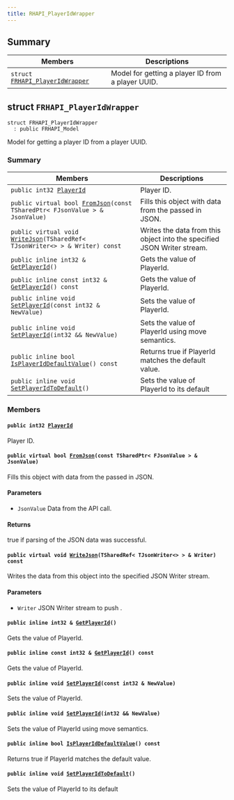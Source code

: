 ```yaml
---
title: RHAPI_PlayerIdWrapper
---
```


## Summary

 Members                        | Descriptions                                
--------------------------------|---------------------------------------------
`struct `[`FRHAPI_PlayerIdWrapper`](#structFRHAPI__PlayerIdWrapper) | Model for getting a player ID from a player UUID.

## struct `FRHAPI_PlayerIdWrapper` <a id="structFRHAPI__PlayerIdWrapper"></a>

```
struct FRHAPI_PlayerIdWrapper
  : public FRHAPI_Model
```

Model for getting a player ID from a player UUID.

### Summary

 Members                        | Descriptions                                
--------------------------------|---------------------------------------------
`public int32 `[`PlayerId`](#structFRHAPI__PlayerIdWrapper_1a9d3517523183b4512a3e4335470be60a) | Player ID.
`public virtual bool `[`FromJson`](#structFRHAPI__PlayerIdWrapper_1a3901b65228ad40fc0678e8e626e7efde)`(const TSharedPtr< FJsonValue > & JsonValue)` | Fills this object with data from the passed in JSON.
`public virtual void `[`WriteJson`](#structFRHAPI__PlayerIdWrapper_1a939a28f7bb8f9b1ae37db269485b2a27)`(TSharedRef< TJsonWriter<> > & Writer) const` | Writes the data from this object into the specified JSON Writer stream.
`public inline int32 & `[`GetPlayerId`](#structFRHAPI__PlayerIdWrapper_1a99f86ff83f073043067d2b3fc2440a5e)`()` | Gets the value of PlayerId.
`public inline const int32 & `[`GetPlayerId`](#structFRHAPI__PlayerIdWrapper_1a11765147de44d2b1e6f68dde16086a01)`() const` | Gets the value of PlayerId.
`public inline void `[`SetPlayerId`](#structFRHAPI__PlayerIdWrapper_1a0c32b1185c5d5cd36af803e3d7dd6257)`(const int32 & NewValue)` | Sets the value of PlayerId.
`public inline void `[`SetPlayerId`](#structFRHAPI__PlayerIdWrapper_1a1e45e9ab03e19cc61e1e62d191239f5e)`(int32 && NewValue)` | Sets the value of PlayerId using move semantics.
`public inline bool `[`IsPlayerIdDefaultValue`](#structFRHAPI__PlayerIdWrapper_1a4ead20a497424bd20af5cf9770c34df4)`() const` | Returns true if PlayerId matches the default value.
`public inline void `[`SetPlayerIdToDefault`](#structFRHAPI__PlayerIdWrapper_1af09d4ca3ce7197ff58f5cd4608f51eaa)`()` | Sets the value of PlayerId to its default

### Members

#### `public int32 `[`PlayerId`](#structFRHAPI__PlayerIdWrapper_1a9d3517523183b4512a3e4335470be60a) <a id="structFRHAPI__PlayerIdWrapper_1a9d3517523183b4512a3e4335470be60a"></a>

Player ID.

#### `public virtual bool `[`FromJson`](#structFRHAPI__PlayerIdWrapper_1a3901b65228ad40fc0678e8e626e7efde)`(const TSharedPtr< FJsonValue > & JsonValue)` <a id="structFRHAPI__PlayerIdWrapper_1a3901b65228ad40fc0678e8e626e7efde"></a>

Fills this object with data from the passed in JSON.

#### Parameters
* `JsonValue` Data from the API call.

#### Returns
true if parsing of the JSON data was successful.

#### `public virtual void `[`WriteJson`](#structFRHAPI__PlayerIdWrapper_1a939a28f7bb8f9b1ae37db269485b2a27)`(TSharedRef< TJsonWriter<> > & Writer) const` <a id="structFRHAPI__PlayerIdWrapper_1a939a28f7bb8f9b1ae37db269485b2a27"></a>

Writes the data from this object into the specified JSON Writer stream.

#### Parameters
* `Writer` JSON Writer stream to push .

#### `public inline int32 & `[`GetPlayerId`](#structFRHAPI__PlayerIdWrapper_1a99f86ff83f073043067d2b3fc2440a5e)`()` <a id="structFRHAPI__PlayerIdWrapper_1a99f86ff83f073043067d2b3fc2440a5e"></a>

Gets the value of PlayerId.

#### `public inline const int32 & `[`GetPlayerId`](#structFRHAPI__PlayerIdWrapper_1a11765147de44d2b1e6f68dde16086a01)`() const` <a id="structFRHAPI__PlayerIdWrapper_1a11765147de44d2b1e6f68dde16086a01"></a>

Gets the value of PlayerId.

#### `public inline void `[`SetPlayerId`](#structFRHAPI__PlayerIdWrapper_1a0c32b1185c5d5cd36af803e3d7dd6257)`(const int32 & NewValue)` <a id="structFRHAPI__PlayerIdWrapper_1a0c32b1185c5d5cd36af803e3d7dd6257"></a>

Sets the value of PlayerId.

#### `public inline void `[`SetPlayerId`](#structFRHAPI__PlayerIdWrapper_1a1e45e9ab03e19cc61e1e62d191239f5e)`(int32 && NewValue)` <a id="structFRHAPI__PlayerIdWrapper_1a1e45e9ab03e19cc61e1e62d191239f5e"></a>

Sets the value of PlayerId using move semantics.

#### `public inline bool `[`IsPlayerIdDefaultValue`](#structFRHAPI__PlayerIdWrapper_1a4ead20a497424bd20af5cf9770c34df4)`() const` <a id="structFRHAPI__PlayerIdWrapper_1a4ead20a497424bd20af5cf9770c34df4"></a>

Returns true if PlayerId matches the default value.

#### `public inline void `[`SetPlayerIdToDefault`](#structFRHAPI__PlayerIdWrapper_1af09d4ca3ce7197ff58f5cd4608f51eaa)`()` <a id="structFRHAPI__PlayerIdWrapper_1af09d4ca3ce7197ff58f5cd4608f51eaa"></a>

Sets the value of PlayerId to its default

